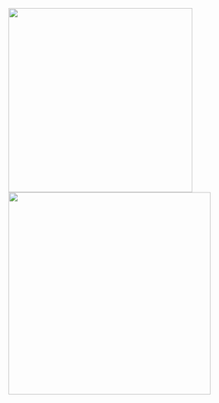 <img src="https://github-readme-stats-wheat-two-53.vercel.app/api?username=0xtalon&theme=red&hide_border=false&include_all_commits=false&count_private=false"  width="364px" />                    <img src="https://github-readme-streak-stats.herokuapp.com/?user=0xtalon&theme=midnight-purple&hide_border=false"  width="400px" />
